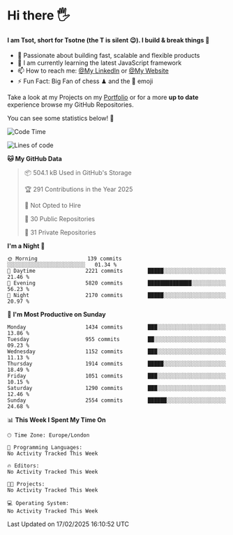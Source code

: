 # Hi there :raised_hand_with_fingers_splayed:
#### I am Tsot, short for Tsotne (the T is silent :wink:). I build & break things :space_invader:
- :telescope: Passionate about building fast, scalable and flexible products
- :seedling: I am currently learning the latest JavaScript framework 
- :mailbox: How to reach me: [@My LinkedIn](https://www.linkedin.com/in/tsotne-gvadzabia/) or [@My Website](https://tsotne.co.uk/contact)
- :zap: Fun Fact: Big Fan of chess ♟ and the 👾 emoji

Take a look at my Projects on my [Portfolio](https://tsotne.co.uk/) or for a more **up to date** experience browse my GitHub Repositories.

You can see some statistics below! :space_invader:
<!--START_SECTION:waka-->
![Code Time](http://img.shields.io/badge/Code%20Time-761%20hrs%202%20mins-blue)

![Lines of code](https://img.shields.io/badge/From%20Hello%20World%20I%27ve%20Written-7.2%20million%20lines%20of%20code-blue)

**🐱 My GitHub Data** 

> 📦 504.1 kB Used in GitHub's Storage 
 > 
> 🏆 291 Contributions in the Year 2025
 > 
> 🚫 Not Opted to Hire
 > 
> 📜 30 Public Repositories 
 > 
> 🔑 31 Private Repositories 
 > 
**I'm a Night 🦉** 

```text
🌞 Morning                139 commits         ░░░░░░░░░░░░░░░░░░░░░░░░░   01.34 % 
🌆 Daytime                2221 commits        █████░░░░░░░░░░░░░░░░░░░░   21.46 % 
🌃 Evening                5820 commits        ██████████████░░░░░░░░░░░   56.23 % 
🌙 Night                  2170 commits        █████░░░░░░░░░░░░░░░░░░░░   20.97 % 
```
📅 **I'm Most Productive on Sunday** 

```text
Monday                   1434 commits        ███░░░░░░░░░░░░░░░░░░░░░░   13.86 % 
Tuesday                  955 commits         ██░░░░░░░░░░░░░░░░░░░░░░░   09.23 % 
Wednesday                1152 commits        ███░░░░░░░░░░░░░░░░░░░░░░   11.13 % 
Thursday                 1914 commits        █████░░░░░░░░░░░░░░░░░░░░   18.49 % 
Friday                   1051 commits        ███░░░░░░░░░░░░░░░░░░░░░░   10.15 % 
Saturday                 1290 commits        ███░░░░░░░░░░░░░░░░░░░░░░   12.46 % 
Sunday                   2554 commits        ██████░░░░░░░░░░░░░░░░░░░   24.68 % 
```


📊 **This Week I Spent My Time On** 

```text
🕑︎ Time Zone: Europe/London

💬 Programming Languages: 
No Activity Tracked This Week

🔥 Editors: 
No Activity Tracked This Week

🐱‍💻 Projects: 
No Activity Tracked This Week

💻 Operating System: 
No Activity Tracked This Week
```


 Last Updated on 17/02/2025 16:10:52 UTC
<!--END_SECTION:waka-->
